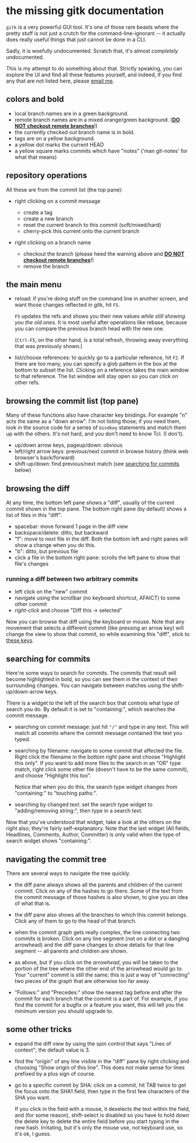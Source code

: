 # the missing gitk documentation

`gitk` is a very powerful GUI tool.  It's one of those rare beasts where the
pretty stuff is not just a crutch for the command-line-ignorant -- it actually
does really useful things that just cannot be done in a CLI.

Sadly, it is woefully undocumented.  Scratch that, it's almost *completely*
undocumented.

This is my attempt to do something about that.  Strictly speaking, you can
explore the UI and find all these features yourself, and indeed, if you find
any that are not listed here, please [email me](mailto:sitaramc@gmail.com).

## colors and bold

  * local branch names are in a green background.
  * remote branch names are in a mixed orange/green background.  ([**DO NOT
    checkout remote branches**](concepts/detached-head.html)!)
  * the currently checked out branch name is in bold.
  * tags are on a yellow background.
  * a yellow dot marks the current HEAD
  * a yellow square marks commits which have "notes" ('man git-notes' for what
    that means)

## repository operations

All these are from the commit list (the top pane):

  * right clicking on a commit message
    * create a tag
    * create a new branch
    * reset the current branch to this commit (soft/mixed/hard)
    * cherry-pick this current onto the current branch

  * right clicking on a branch name
    * checkout the branch (please heed the warning above and [**DO NOT
      checkout remote branches**](concepts/detached-head.html)!)
    * remove the branch

## the main menu

  * reload: if you're doing stuff on the command line in another screen, and
    want those changes reflected in gitk, hit `F5`.

    `F5` updates the refs and shows you their new values *while still showing
    you the old ones*.  It is most useful after operations like rebase,
    because you can compare the previous branch head with the new one.

    (`Ctrl-F5`, on the other hand, is a total refresh, throwing away
    everything that was previously shown.)

  * list/choose references: to quickly go to a particular reference, hit `F2`.
    If there are too many, you can specify a glob pattern in the box at the
    bottom to subset the list.  Clicking on a reference takes the main window
    to that reference.  The list window will stay open so you can click on
    other refs.

## browsing the commit list (top pane)

Many of these functions also have character key bindings.  For example "n"
acts the same as a "down arrow".  I'm not listing those; if you need them,
look in the source code for a series of `bindkey` statements and match them up
with the others.  It's not hard, and you don't need to know Tcl.  (I don't).

  * up/down arrow keys, pageup/down: obvious
  * left/right arrow keys: previous/next commit in browse history (think web
    browser's back/forward)
  * shift-up/down: find previous/next match (see [searching for commits](#sfc)
    below)

## browsing the diff

At any time, the bottom left pane shows a "diff", usually of the current
commit shown in the top pane.  The bottom right pane (by default) shows a list
of files in this "diff".

<a name="bcpc">

  * spacebar: move forward 1 page in the diff view
  * backspace/delete: ditto, but backward
  * "f": move to next file in the diff.  Both the bottom left and right panes
    will show a change when you do this.
  * "b": ditto, but previous file
  * click a file in the bottom right pane: scrolls the left pane to show that
    file's changes

### running a diff between two arbitrary commits

  * left click on the "new" commit
  * navigate using the scrollbar (no keyboard shortcut, AFAICT) to some other
    commit
  * *right-click* and choose "Diff this -> selected"

Now you can browse that diff using the keyboard or mouse.  Note that any
movement that selects a different commit (like pressing an arrow key) will
change the view to show that commit, so while examining this "diff", stick to
[these keys](#bcpc).

<a name="sfc">

## searching for commits

Here're some ways to search for commits.  The commits that result will become
highlighted in bold, so you can see them in the context of their surrounding
changes.  You can navigate between matches using the shift-up/down-arrow keys.

There is a widget to the left of the search box that controls what type of
search you do.  By default it is set to "containing:", which searches the
commit message.

  * searching on commit message: just hit `"/"` and type in any text.  This
    will match all commits where the commit message contained the text you
    typed.

  * searching by filename: navigate to some commit that affected the file.
    Right click the filename in the bottom right pane and choose "Highlight
    this only".  If you want to add more files to the search in an "OR" type
    match, right click some other file (doesn't have to be the same commit),
    and choose "Highlight this too".

    Notice that when you do this, the search type widget changes from
    "containing:" to "touching paths:".

  * searching by changed text: set the search type widget to "adding/removing
    string:", then type in a search text.

Now that you've understood that widget, take a look at the others on the right
also; they're fairly self-explanatory.  Note that the last widget (All fields,
Headlines, Comments, Author, Committer) is only valid when the type of search
widget shows "containing:".

## navigating the commit tree

There are several ways to navigate the tree quickly.

  * the diff pane always shows all the parents and children of the current
    commit.  Click on any of the hashes to go there.  Some of the text from
    the commit message of those hashes is also shown, to give you an idea of
    what that is.

  * the diff pane also shows all the branches to which this commit belongs.
    Click any of them to go to the head of that branch.

  * when the commit graph gets really complex, the line connecting two commits
    is broken.  Click on any line segment (not on a dot or a dangling
    arrowhead) and the diff pane changes to show details for that line segment
    -- all parents and children are shown.

  * as above, but if you click on the *arrowhead*, you will be taken to the
    portion of the tree where the other end of the arrowhead would go to.
    Your "current" commit is still the same; this is just a way of
    "connecting" two pieces of the graph that are otherwise too far away.

  * "Follows:" and "Precedes:" show the nearest tag before and after the
    commit for each branch that the commit is a part of.  For example, if you
    find the commit for a bugfix or a feature you want, this will tell you the
    minimum version you should upgrade to.

## some other tricks

  * expand the diff view by using the spin control that says "Lines of
    context"; the default value is 3.

  * find the "origin" of any line visible in the "diff" pane by right clicking
    and choosing "Show origin of this line".  This does not make sense for
    lines prefixed by a plus sign of course.

  * go to a specific commit by SHA: click on a commit, hit TAB twice to get
    the focus onto the SHA1 field, then type in the first few characters of
    the SHA you want.

    If you click in the field with a mouse, it deselects the text within the
    field, and (for some reason), shift-select is disabled so you have to hold
    down the delete key to delete the entire field before you start typing in
    the new hash.  Irritating, but it's only the mouse use, not keyboard use,
    so it's ok, I guess.
